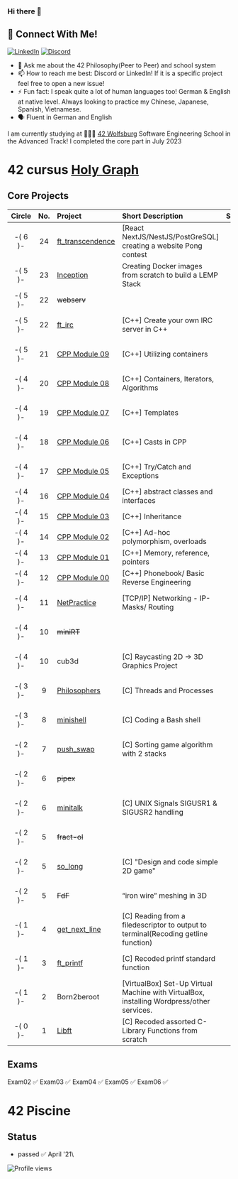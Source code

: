 ### Hi there 👋

## 📱 Connect With Me!
[![LinkedIn](https://img.shields.io/badge/-LinkedIn-0e76a8?style=flat-square&logo=linkedin&logoColor=white)](https://de.linkedin.com/in/huy-duong-aa06924a)
[![Discord](https://img.shields.io/badge/Discord-7289DA?style=flat-square&logo=discord&logoColor=white)](https://discord.com/users/176071267525328906)

- 💬 Ask me about the 42 Philosophy(Peer to Peer) and school system
- 📫 How to reach me best: Discord or LinkedIn! If it is a specific project feel free to open a new issue!
- ⚡ Fun fact: I speak quite a lot of human languages too! German & English at native level. Always looking to practice my Chinese, Japanese, Spanish, Vietnamese.
- 🗣️ Fluent in German and English

I am currently studying at 👨🏻‍💻 [42 Wolfsburg](https://42wolfsburg.de/) Software Engineering School in the Advanced Track! I completed the core part in July 2023


# 42 cursus [Holy Graph](https://cdn.discordapp.com/attachments/308385010979831809/1007561422693220402/unknown.png)

## Core Projects

|  Circle | No. | Project                                     | Short Description                | Status |     Score    |
| :-----: | :-: | :------------------------------------------ | :-----------------               | :----: | :----------: |
|-( 6 )-| 24  | [ft_transcendence](https://github.com/edvinas1122/42_transcendence)  | [React NextJS/NestJS/PostGreSQL] creating a website  Pong contest  | ✅     | 100 / 100 % |
|-( 5 )-| 23  | [Inception](../../../42_inception)          | Creating Docker images from scratch to build a LEMP Stack  | ✅     | 120 / 100 % |
|-( 5 )-| 22  | ~~webserv~~                                 |                                  | ➖     |             |
|-( 5 )-| 22  | [ft_irc](https://github.com/artur01-code/ft_irc)            | [C++] Create your own IRC server in C++ | ✅     | 125 / 100 % |
|-( 5 )-| 21  | [CPP Module 09](../../../42_cpp_Module09)   | [C++] Utilizing containers      | ✅     | 100 / 100 % |
|-( 4 )-| 20  | [CPP Module 08](../../../42_cpp_Module08)   | [C++] Containers, Iterators, Algorithms| ✅     | 100 / 100 % |
|-( 4 )-| 19  | [CPP Module 07](../../../42_cpp_Module07)   | [C++] Templates                        | ✅     | 100 / 100 % |
|-( 4 )-| 18  | [CPP Module 06](../../../42_cpp_Module06)   | [C++] Casts in CPP                     | ✅     |  90 / 100 % |
|-( 4 )-| 17  | [CPP Module 05](../../../42_cpp_Module05)   | [C++] Try/Catch and Exceptions         | ✅     | 100 / 100 % |
|-( 4 )-| 16  | [CPP Module 04](../../../42_cpp_Module04)   | [C++] abstract classes and interfaces  | ✅     | 100 /  80 % |
|-( 4 )-| 15  | [CPP Module 03](../../../42_cpp_Module03)   | [C++] Inheritance                      | ✅     | 100 /  80 % |
|-( 4 )-| 14  | [CPP Module 02](../../../42_cpp_Module02)   | [C++] Ad-hoc polymorphism, overloads   | ✅     | 100 /  80 % |
|-( 4 )-| 13  | [CPP Module 01](../../../42_cpp_Module01)   | [C++] Memory, reference, pointers      | ✅     | 100 /  80 % |
|-( 4 )-| 12  | [CPP Module 00](../../../42_cpp_Module00)   | [C++] Phonebook/ Basic Reverse Engineering | ✅     | 100 /  80 % |
|-( 4 )-| 11  | [NetPractice](../../../42_NetPractice)      | [TCP/IP] Networking - IP-Masks/ Routing   | ✅     | 100 / 100 % |
|-( 4 )-| 10  | ~~miniRT~~                                  |                                  | ➖     | --- / 100 % | 
|-( 4 )-| 10  | cub3d                                       | [C] Raycasting 2D -> 3D Graphics Project | ✅     | 106 / 100 % |
|-( 3 )-|  9  | [Philosophers](../../../42_Philosophers)    | [C] Threads and Processes            | ✅     | 105 / 100 % |
|-( 3 )-|  8  | [minishell](../../../42_Minishell)          | [C] Coding a Bash shell                | ✅     | 101 / 100 % |
|-( 2 )-|  7  | [push_swap](../../../42_push_swap)          | [C] Sorting game algorithm with 2 stacks         | ✅     | 86  / 100 % |
|-( 2 )-|  6  | ~~pipex~~                                   |                                  | ➖     | --- / 100 % |   
|-( 2 )-|  6  | [minitalk](../../../42_minitalk)            | [C] UNIX Signals SIGUSR1 & SIGUSR2 handling  | ✅     | 110 / 100 % |    
|-( 2 )-|  5  | ~~fract-ol~~                                |                                  | ➖     | --- / 100 % |
|-( 2 )-|  5  | [so_long](../../../42_so_long)              | [C] "Design and code simple 2D game"  | ✅     | 100 / 100 % |
|-( 2 )-|  5  | ~~FdF~~                                     | “iron wire” meshing in 3D        | ➖     | --- / 100 % |    
|-( 1 )-|  4  | [get_next_line](../../../42_get_next_line)  | [C] Reading from a filedescriptor to output to terminal(Recoding getline function)   | ✅     | 125 / 100 % |
|-( 1 )-|  3  | [ft_printf](../../../42_ft_printf)          | [C] Recoded printf standard function | ✅     | 100 / 100 % |  
|-( 1 )-|  2  | Born2beroot                                 | [VirtualBox] Set-Up Virtual Machine with VirtualBox, installing Wordpress/other services.  | ✅     | 125 / 100 % | 
|-( 0 )-|  1  | [Libft](../../../42_Libft)                  | [C] Recoded assorted C-Library Functions from scratch                    | ✅     | 125 / 100 % |  

## Exams

Exam02 ✅
Exam03 ✅
Exam04 ✅
Exam05 ✅
Exam06 ✅

# 42 Piscine

## Status
* passed ✅ April '21\

![Profile views](https://gpvc.arturio.dev/qduong42)
